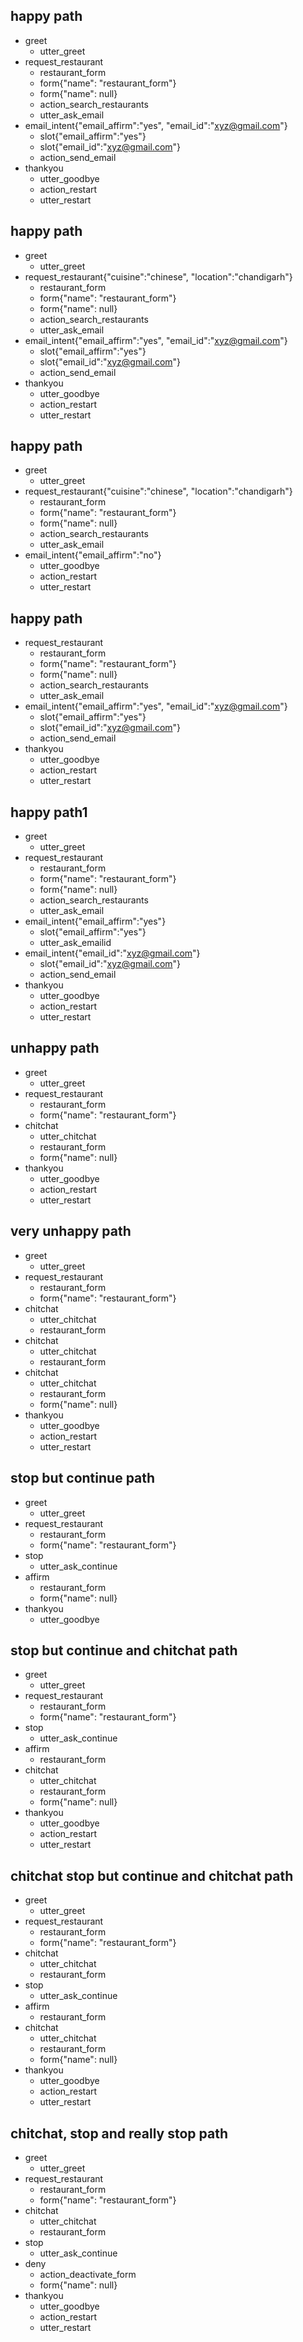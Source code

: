 ## happy path
* greet
    - utter_greet
* request_restaurant
    - restaurant_form
    - form{"name": "restaurant_form"}
    - form{"name": null}
    - action_search_restaurants
    - utter_ask_email
* email_intent{"email_affirm":"yes", "email_id":"xyz@gmail.com"}
    - slot{"email_affirm":"yes"}
    - slot{"email_id":"xyz@gmail.com"}
    - action_send_email
* thankyou
    - utter_goodbye
	- action_restart
	- utter_restart
## happy path
* greet
    - utter_greet
* request_restaurant{"cuisine":"chinese", "location":"chandigarh"}
    - restaurant_form
    - form{"name": "restaurant_form"}
    - form{"name": null}
    - action_search_restaurants
    - utter_ask_email
* email_intent{"email_affirm":"yes", "email_id":"xyz@gmail.com"}
    - slot{"email_affirm":"yes"}
    - slot{"email_id":"xyz@gmail.com"}
    - action_send_email
* thankyou
    - utter_goodbye
	- action_restart
	- utter_restart
## happy path
* greet
    - utter_greet
* request_restaurant{"cuisine":"chinese", "location":"chandigarh"}
    - restaurant_form
    - form{"name": "restaurant_form"}
    - form{"name": null}
    - action_search_restaurants
    - utter_ask_email
* email_intent{"email_affirm":"no"}
    - utter_goodbye
	- action_restart
	- utter_restart
## happy path
* request_restaurant
    - restaurant_form
    - form{"name": "restaurant_form"}
    - form{"name": null}
    - action_search_restaurants
    - utter_ask_email
* email_intent{"email_affirm":"yes", "email_id":"xyz@gmail.com"}
    - slot{"email_affirm":"yes"}
    - slot{"email_id":"xyz@gmail.com"}
    - action_send_email
* thankyou
    - utter_goodbye
	- action_restart
	- utter_restart
## happy path1
* greet
    - utter_greet
* request_restaurant
    - restaurant_form
    - form{"name": "restaurant_form"}
    - form{"name": null}
    - action_search_restaurants
    - utter_ask_email
* email_intent{"email_affirm":"yes"}
    - slot{"email_affirm":"yes"}
    - utter_ask_emailid
* email_intent{"email_id":"xyz@gmail.com"}
    - slot{"email_id":"xyz@gmail.com"}
    - action_send_email
* thankyou
    - utter_goodbye
	- action_restart
	- utter_restart
## unhappy path
* greet
    - utter_greet
* request_restaurant
    - restaurant_form
    - form{"name": "restaurant_form"}
* chitchat
    - utter_chitchat
    - restaurant_form
    - form{"name": null}
* thankyou
    - utter_goodbye
	- action_restart
	- utter_restart

## very unhappy path
* greet
    - utter_greet
* request_restaurant
    - restaurant_form
    - form{"name": "restaurant_form"}
* chitchat
    - utter_chitchat
    - restaurant_form
* chitchat
    - utter_chitchat
    - restaurant_form
* chitchat
    - utter_chitchat
    - restaurant_form
    - form{"name": null}
* thankyou
    - utter_goodbye
	- action_restart
	- utter_restart

## stop but continue path
* greet
    - utter_greet
* request_restaurant
    - restaurant_form
    - form{"name": "restaurant_form"}
* stop
    - utter_ask_continue
* affirm
    - restaurant_form
    - form{"name": null}
* thankyou
    - utter_goodbye
## stop but continue and chitchat path
* greet
    - utter_greet
* request_restaurant
    - restaurant_form
    - form{"name": "restaurant_form"}
* stop
    - utter_ask_continue
* affirm
    - restaurant_form
* chitchat
    - utter_chitchat
    - restaurant_form
    - form{"name": null}
* thankyou
    - utter_goodbye
	- action_restart
	- utter_restart

## chitchat stop but continue and chitchat path
* greet
    - utter_greet
* request_restaurant
    - restaurant_form
    - form{"name": "restaurant_form"}
* chitchat
    - utter_chitchat
    - restaurant_form
* stop
    - utter_ask_continue
* affirm
    - restaurant_form
* chitchat
    - utter_chitchat
    - restaurant_form
    - form{"name": null}
* thankyou
    - utter_goodbye
	- action_restart
	- utter_restart

## chitchat, stop and really stop path
* greet
    - utter_greet
* request_restaurant
    - restaurant_form
    - form{"name": "restaurant_form"}
* chitchat
    - utter_chitchat
    - restaurant_form
* stop
    - utter_ask_continue
* deny
    - action_deactivate_form
    - form{"name": null}
* thankyou
    - utter_goodbye
	- action_restart
	- utter_restart
